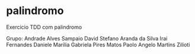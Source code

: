 # palindromo
Exercicio TDD com palindromo

Grupo:
Andrade Alves Sampaio
David Stefano Aranda da Silva
Irai Fernandes Daniele
Marilia Gabriela Pires Matos
Paolo Angelo Martins Zilioti
